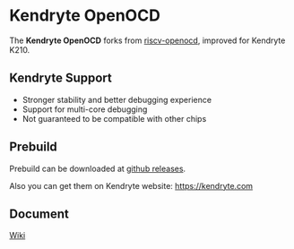 Kendryte OpenOCD
=======

The **Kendryte OpenOCD** forks from [riscv-openocd](https://github.com/riscv/riscv-openocd), improved for Kendryte K210.

## Kendryte Support

* Stronger stability and better debugging experience
* Support for multi-core debugging
* Not guaranteed to be compatible with other chips

## Prebuild

Prebuild can be downloaded at [github releases](https://github.com/kendryte/openocd-kendryte/releases).

Also you can get them on Kendryte website: https://kendryte.com

## Document

[Wiki](https://github.com/kendryte/openocd-kendryte/wiki)
